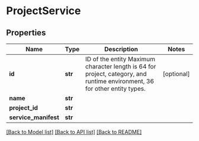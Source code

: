 # ProjectService

## Properties
Name | Type | Description | Notes
------------ | ------------- | ------------- | -------------
**id** | **str** | ID of the entity Maximum character length is 64 for project, category, and runtime environment, 36 for other entity types. | [optional] 
**name** | **str** |  | 
**project_id** | **str** |  | 
**service_manifest** | **str** |  | 

[[Back to Model list]](../README.md#documentation-for-models) [[Back to API list]](../README.md#documentation-for-api-endpoints) [[Back to README]](../README.md)

